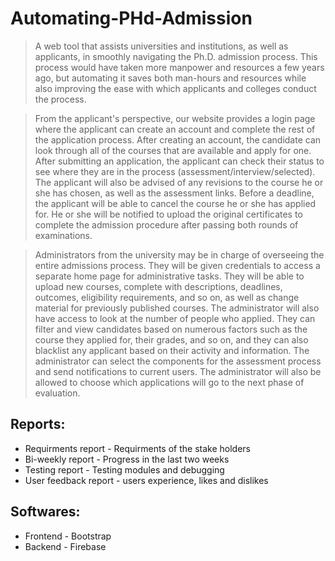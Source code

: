 # Automating-PHd-Admission
>A web tool that assists universities and institutions, as well as applicants, in smoothly navigating the Ph.D. admission process. This process would have taken more manpower and resources a few years ago, but automating it saves both man-hours and resources while also improving the ease with which applicants and colleges conduct the process.

>From the applicant's perspective, our website provides a login page where the applicant can create an account and complete the rest of the application process. After creating an account, the candidate can look through all of the courses that are available and apply for one. After submitting an application, the applicant can check their status to see where they are in the process (assessment/interview/selected). The applicant will also be advised of any revisions to the course he or she has chosen, as well as the assessment links. Before a deadline, the applicant will be able to cancel the course he or she has applied for. He or she will be notified to upload the original certificates to complete the admission procedure after passing both rounds of examinations.

>Administrators from the university may be in charge of overseeing the entire admissions process. They will be given credentials to access a separate home page for administrative tasks. They will be able to upload new courses, complete with descriptions, deadlines, outcomes, eligibility requirements, and so on, as well as change material for previously published courses. The administrator will also have access to look at the number of people who applied. They can filter and view candidates based on numerous factors such as the course they applied for, their grades, and so on, and they can also blacklist any applicant based on their activity and information. The administrator can select the components for the assessment process and send notifications to current users. The administrator will also be allowed to choose which applications will go to the next phase of evaluation.


##  Reports:
- Requirments report - Requirments of the stake holders 
- Bi-weekly report - Progress in the last two weeks 
- Testing report - Testing modules and debugging 
- User feedback report - users experience, likes and dislikes


##  Softwares:
- Frontend - Bootstrap
- Backend - Firebase
